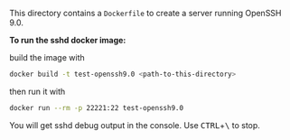 This directory contains a `Dockerfile` to create a server running OpenSSH 9.0.


**To run the sshd docker image:**

build the image with

```bash
docker build -t test-openssh9.0 <path-to-this-directory>
```

then run it with

```bash
docker run --rm -p 22221:22 test-openssh9.0
```

You will get sshd debug output in the console. Use <kbd>CTRL</kbd>+<kbd>\\</kbd> to stop.
